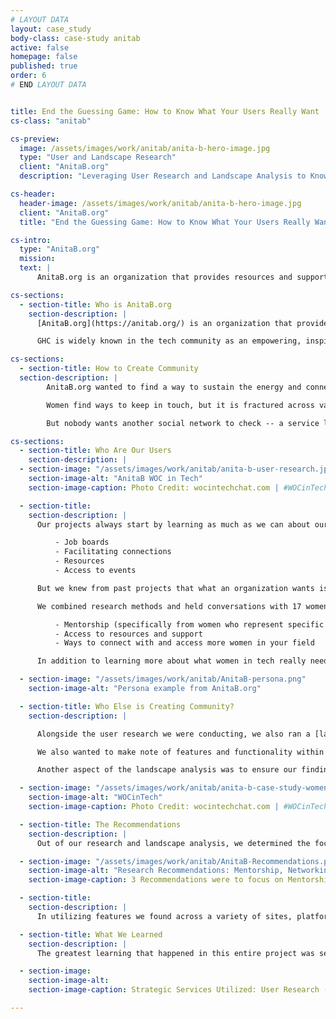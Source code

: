 ```yaml
---
# LAYOUT DATA
layout: case_study
body-class: case-study anitab
active: false
homepage: false
published: true
order: 6
# END LAYOUT DATA


title: End the Guessing Game: How to Know What Your Users Really Want
cs-class: "anitab"

cs-preview:
  image: /assets/images/work/anitab/anita-b-hero-image.jpg
  type: "User and Landscape Research"
  client: "AnitaB.org"
  description: "Leveraging User Research and Landscape Analysis to Know What Your Users Want and Need"

cs-header:
  header-image: /assets/images/work/anitab/anita-b-hero-image.jpg
  client: "AnitaB.org"
  title: "End the Guessing Game: How to Know What Your Users Really Want"

cs-intro:
  type: "AnitaB.org"
  mission:
  text: |
      AnitaB.org is an organization that provides resources and support to women in technology. They wanted to help women in tech beyond their current offerings, but to do that, they had to know what women in tech wanted. Our partnership delved into the research that helped them answer this question.

cs-sections:
  - section-title: Who is AnitaB.org
    section-description: |
      [AnitaB.org](https://anitab.org/) is an organization that provides resources and support to women in technology. Their premier event is their annual conference - [The Grace Hopper Celebration](https://ghc.anitab.org/) (GHC). This conference is attended by thousands of women in tech (and to a smaller degree, male allies) with over 18,000 attendees.

      GHC is widely known in the tech community as an empowering, inspiring conference that provides support and validation to the experiences of women in tech -- which as a predominantly male industry, can be rather isolating as a woman/non-binary individual. Women forge lifelong connections at this conference and find themselves re-invigorated by the ideas and energy shared.

cs-sections:
  - section-title: How to Create Community
  section-description: |
        AnitaB.org wanted to find a way to sustain the energy and connections felt at GHC to make them last year-round. There are AnitaB.org local communities (online groups) in existence, but the success of these is varied and relies heavily on the participation of volunteers and local ambassadors. If a city has a highly engaged community leader, the group thrives...but if a city doesn’t have anyone willing to lead the charge, the group lies dormant and lacks purpose and engagement.

        Women find ways to keep in touch, but it is fractured across various platforms: slack, Instagram, Facebook, WhatsApp (for starters) -- and AnitaB.org wanted to be the glue that held it all together via a platform or online system, hosted by the organization themselves.

        But nobody wants another social network to check -- a service like this had to offer something that these other existing services didn’t. Jeanne Hultquist, Chief Marketing officer and project lead at AnitaB.org said it had to have a “stickiness” to it. So we set about to conduct user research to learn exactly what it was women technologists needed to be successful.

cs-sections:
  - section-title: Who Are Our Users
    section-description: |
  - section-image: "/assets/images/work/anitab/anita-b-user-research.jpg"
    section-image-alt: "AnitaB WOC in Tech"
    section-image-caption: Photo Credit: wocintechchat.com | #WOCinTech Chat

  - section-title:
    section-description: |
      Our projects always start by learning as much as we can about our partner and their goals for a project. In an onsite session with the AnitaB team, a lot of ideas came out for what a networking platform would contain:

          - Job boards
          - Facilitating connections
          - Resources
          - Access to events

      But we knew from past projects that what an organization wants isn’t always what _its audience_ wants. Jeanne knew this as well. So we set about to conduct extensive [user research](https://thinkshout.com/blog/2018/07/user-research/) to learn what it was that women in tech needed and wanted to feel successful and better supported.

      We combined research methods and held conversations with 17 women, 3 male allies, and distributed a survey to over 40,000 contacts in the AnitaB.org email list. As the interviews progressed, some clear patterns began to emerge about what women in tech want and need to feel successful:

          - Mentorship (specifically from women who represent specific experiences and backgrounds)
          - Access to resources and support
          - Ways to connect with and access more women in your field

      In addition to learning more about what women in tech really needed, this research fed into defined personas: the high priority audiences that it would be important to AnitaB.org to address. These personas contained trends in needs, motivations, challenges, and success states. Below are sample narratives that emerged for the personas of Mothers in Tech and Mid-career individuals.

  - section-image: "/assets/images/work/anitab/AnitaB-persona.png"
    section-image-alt: "Persona example from AnitaB.org"

  - section-title: Who Else is Creating Community?
    section-description: |

      Alongside the user research we were conducting, we also ran a [landscape analysis](https://thinkshout.com/blog/2018/05/Landscape-Analysis/) to determine who else in the sector was maintaining a sense of community, and doing so successfully. We started with broad reviews of sites, apps, and community platforms that were doing some form of what we wanted to achieve: Connecting people in meaningful ways.

      We also wanted to make note of features and functionality within tools and platforms that we could improve upon, as well as identify gaps in the landscape where AnitaB.org could fulfill a need. It’s known to many as a basic SWOT analysis (Strengths, Weaknesses, Opportunities, and Threats).

      Another aspect of the landscape analysis was to ensure our findings would directly serve the audience’s needs identified in the user research and persona work: mentorship, resources, and support. Implementing a feature that doesn’t serve the people you’re intending to engage is inefficient and unproductive (not to mention costly!). We wanted to ensure our recommendations coming out of this research were backed by the user data.

  - section-image: "/assets/images/work/anitab/anita-b-case-study-women-in-tech.jpg"
    section-image-alt: "WOCinTech"
    section-image-caption: Photo Credit: wocintechchat.com | #WOCinTech Chat

  - section-title: The Recommendations
    section-description: |
      Out of our research and landscape analysis, we determined the focal point of this platform would be:

  - section-image: "/assets/images/work/anitab/AnitaB-Recommendations.png"
    section-image-alt: "Research Recommendations: Mentorship, Networking, Knowledge Sharing"
    section-image-caption: 3 Recommendations were to focus on Mentorship, Networking and Connections, and Knowledge Sharing.

  - section-title:
    section-description: |  
      In utilizing features we found across a variety of sites, platforms, and apps, we could borrow functionality that we liked and piece together the components of a platform that would serve this specific audience. And, even though implementation of a platform hasn't come to fruition, our findings have helped AnitaB.org re-shape GHC itself, as well as their marketing and engagement strategies.        

  - section-title: What We Learned
    section-description: |
      The greatest learning that happened in this entire project was seeing how the organization’s assumptions about their users compared to what people actually told us they wanted out of AnitaB.org. Whether you’re building a platform, designing a new site, or simply trying to learn more about your users; these research tools are invaluable in bridging those gaps and building relationships with your users. It can help you shape your content in more intentional ways, and lead your users towards deeper engagement through content that resonates with them.

  - section-image:
    section-image-alt:
    section-image-caption: Strategic Services Utilized: User Research (Surveys, Interviews) | Landscape Analysis | Persona Development

---
```

